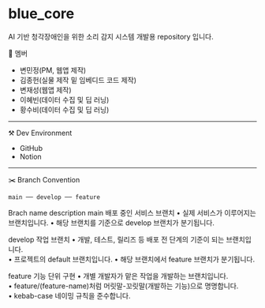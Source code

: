 # blue_core
AI 기반 청각장애인을 위한 소리 감지 시스템 개발용 repository 입니다.

👾 멤버
- 변민정(PM, 웹앱 제작)
- 김종헌(실물 제작 밑 임베디드 코드 제작)
- 변재성(웹앱 제작)
- 이혜빈(데이터 수집 및 딥 러닝)
- 황수비(데이터 수집 및 딥 러닝)

 ---
 
⚒️ Dev Environment
- GitHub
- Notion

---

✂️ Branch Convention

```
main ── develop ── feature
```
Brach name	description
main	배포 중인 서비스 브랜치
• 실제 서비스가 이루어지는 브랜치입니다.	
• 해당 브랜치를 기준으로 develop 브랜치가 분기됩니다.	

develop	작업 브랜치
• 개발, 테스트, 릴리즈 등 배포 전 단계의 기준이 되는 브랜치입니다.	
• 프로젝트의 default 브랜치입니다.	
• 해당 브랜치에서 feature 브랜치가 분기됩니다.	

feature	기능 단위 구현
• 개별 개발자가 맡은 작업을 개발하는 브랜치입니다.	
• feature/(feature-name)처럼 머릿말-꼬릿말(개발하는 기능)으로 명명합니다.	
• kebab-case 네이밍 규칙을 준수합니다.	
